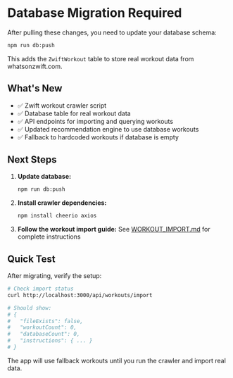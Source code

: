 # Database Migration Required

After pulling these changes, you need to update your database schema:

```bash
npm run db:push
```

This adds the `ZwiftWorkout` table to store real workout data from whatsonzwift.com.

## What's New

- ✅ Zwift workout crawler script
- ✅ Database table for real workout data
- ✅ API endpoints for importing and querying workouts
- ✅ Updated recommendation engine to use database workouts
- ✅ Fallback to hardcoded workouts if database is empty

## Next Steps

1. **Update database:**
   ```bash
   npm run db:push
   ```

2. **Install crawler dependencies:**
   ```bash
   npm install cheerio axios
   ```

3. **Follow the workout import guide:**
   See [WORKOUT_IMPORT.md](./WORKOUT_IMPORT.md) for complete instructions

## Quick Test

After migrating, verify the setup:

```bash
# Check import status
curl http://localhost:3000/api/workouts/import

# Should show:
# {
#   "fileExists": false,
#   "workoutCount": 0,
#   "databaseCount": 0,
#   "instructions": { ... }
# }
```

The app will use fallback workouts until you run the crawler and import real data.
